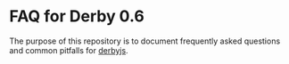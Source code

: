 FAQ for Derby 0.6
=================

The purpose of this repository is to document frequently asked questions and
common pitfalls for [derbyjs](http://derbyjs.com).

